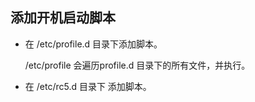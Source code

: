 ## 添加开机启动脚本

* 在 /etc/profile.d 目录下添加脚本。

   /etc/profile 会遍历profile.d 目录下的所有文件，并执行。

*  在 /etc/rc5.d 目录下 添加脚本。